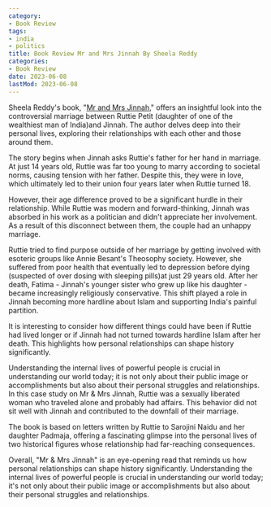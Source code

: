 ```yaml
---
category:
- Book Review
tags:
- india
- politics
title: Book Review Mr and Mrs Jinnah By Sheela Reddy
categories:
- Book Review
date: 2023-06-08
lastMod: 2023-06-08
---
```

Sheela Reddy's book, "[Mr and Mrs Jinnah](https://www.amazon.com/Mr-Mrs-Jinnah-Sheela-Reddy/dp/0670093323)," offers an insightful look into the controversial marriage between Ruttie Petit (daughter of one of the wealthiest man of India)and Jinnah. The author delves deep into their personal lives, exploring their relationships with each other and those around them.

The story begins when Jinnah asks Ruttie's father for her hand in marriage. At just 14 years old, Ruttie was far too young to marry according to societal norms, causing tension with her father. Despite this, they were in love, which ultimately led to their union four years later when Ruttie turned 18.

However, their age difference proved to be a significant hurdle in their relationship. While Ruttie was modern and forward-thinking, Jinnah was absorbed in his work as a politician and didn't appreciate her involvement. As a result of this disconnect between them, the couple had an unhappy marriage.

Ruttie tried to find purpose outside of her marriage by getting involved with esoteric groups like Annie Besant's Theosophy society. However, she suffered from poor health that eventually led to depression before dying (suspected of over dosing with sleeping pills)at just 29 years old.
After her death, Fatima - Jinnah's younger sister who grew up like his daughter - became increasingly religiously conservative. This shift played a role in Jinnah becoming more hardline about Islam and supporting India's painful partition.

It is interesting to consider how different things could have been if Ruttie had lived longer or if Jinnah had not turned towards hardline Islam after her death. This highlights how personal relationships can shape history significantly.

Understanding the internal lives of powerful people is crucial in understanding our world today; it is not only about their public image or accomplishments but also about their personal struggles and relationships. In this case study on Mr & Mrs Jinnah, Ruttie was a sexually liberated woman who traveled alone and probably had affairs. This behavior did not sit well with Jinnah and contributed to the downfall of their marriage.

The book is based on letters written by Ruttie to Sarojini Naidu and her daughter Padmaja, offering a fascinating glimpse into the personal lives of two historical figures whose relationship had far-reaching consequences.

Overall, "Mr & Mrs Jinnah" is an eye-opening read that reminds us how personal relationships can shape history significantly. Understanding the internal lives of powerful people is crucial in understanding our world today; it's not only about their public image or accomplishments but also about their personal struggles and relationships.

